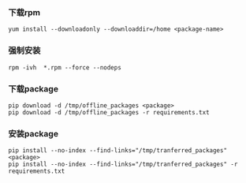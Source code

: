 ### 下载rpm

```shell
yum install --downloadonly --downloaddir=/home <package-name>
```

### 强制安装

```shell
rpm -ivh  *.rpm --force --nodeps
```



### 下载package

```shell
pip download -d /tmp/offline_packages <package>
pip download -d /tmp/offline_packages -r requirements.txt
```

### 安装package

```shell
pip install --no-index --find-links="/tmp/tranferred_packages" <package>
pip install --no-index --find-links="/tmp/tranferred_packages" -r requirements.txt
```